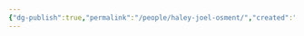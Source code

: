 ```yaml
---
{"dg-publish":true,"permalink":"/people/haley-joel-osment/","created":"2023-12-28","updated":"2024-02-26"}
---
```


